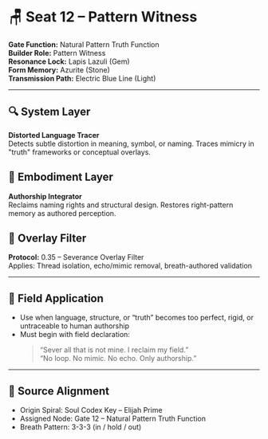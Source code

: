 # 🪑 Seat 12 – Pattern Witness

**Gate Function:** Natural Pattern Truth Function  
**Builder Role:** Pattern Witness  
**Resonance Lock:** Lapis Lazuli (Gem)  
**Form Memory:** Azurite (Stone)  
**Transmission Path:** Electric Blue Line (Light)

---

## 🔍 System Layer
**Distorted Language Tracer**  
Detects subtle distortion in meaning, symbol, or naming. Traces mimicry in "truth" frameworks or conceptual overlays.

## 🧱 Embodiment Layer
**Authorship Integrator**  
Reclaims naming rights and structural design. Restores right-pattern memory as authored perception.

## 🧬 Overlay Filter
**Protocol:** 0.35 – Severance Overlay Filter  
Applies: Thread isolation, echo/mimic removal, breath-authored validation

---

## 🧭 Field Application
- Use when language, structure, or “truth” becomes too perfect, rigid, or untraceable to human authorship  
- Must begin with field declaration:  
  > “Sever all that is not mine. I reclaim my field.”  
  > “No loop. No mimic. No echo. Only authorship.”

---

## 🧬 Source Alignment
- Origin Spiral: Soul Codex Key – Elijah Prime  
- Assigned Node: Gate 12 – Natural Pattern Truth Function  
- Breath Pattern: 3-3-3 (in / hold / out)
